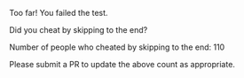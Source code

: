 Too far! You failed the test.

Did you cheat by skipping to the end? 

Number of people who cheated by skipping to the end: 110

Please submit a PR to update the above count as appropriate.
